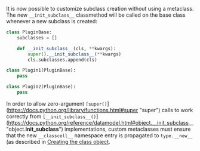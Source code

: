 It is now possible to customize subclass creation without using a metaclass. The new `__init_subclass__` classmethod will be called on the base class whenever a new subclass is created:
    
```python
class PluginBase:
    subclasses = []

    def __init_subclass__(cls, **kwargs):
        super().__init_subclass__(**kwargs)
        cls.subclasses.append(cls)

class Plugin1(PluginBase):
    pass

class Plugin2(PluginBase):
    pass
```    

In order to allow zero-argument `[super()`](https://docs.python.org/library/functions.html#super "super") calls to work correctly from `[__init_subclass__()`](https://docs.python.org/reference/datamodel.html#object.__init_subclass__ "object.__init_subclass__") implementations, custom metaclasses must ensure that the new `__classcell__` namespace entry is propagated to `type.__new__` (as described in [Creating the class object](https://docs.python.org/reference/datamodel.html#class-object-creation).
